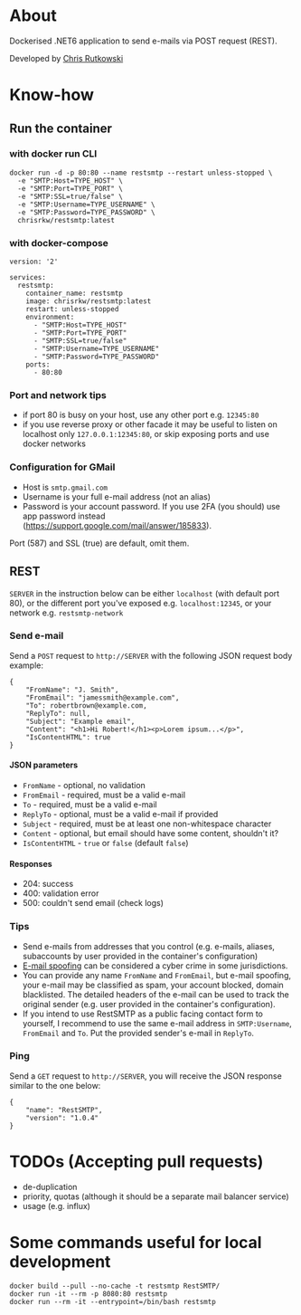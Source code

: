# About

Dockerised .NET6 application to send e-mails via POST request (REST).

Developed by [Chris Rutkowski](https://rkw.ski)

# Know-how

## Run the container

### with docker run CLI

```
docker run -d -p 80:80 --name restsmtp --restart unless-stopped \
  -e "SMTP:Host=TYPE_HOST" \
  -e "SMTP:Port=TYPE_PORT" \
  -e "SMTP:SSL=true/false" \
  -e "SMTP:Username=TYPE_USERNAME" \
  -e "SMTP:Password=TYPE_PASSWORD" \
  chrisrkw/restsmtp:latest
```

### with docker-compose

```
version: '2'

services:
  restsmtp:
    container_name: restsmtp
    image: chrisrkw/restsmtp:latest
    restart: unless-stopped
    environment:
      - "SMTP:Host=TYPE_HOST"
      - "SMTP:Port=TYPE_PORT"
      - "SMTP:SSL=true/false"
      - "SMTP:Username=TYPE_USERNAME"
      - "SMTP:Password=TYPE_PASSWORD"
    ports:
      - 80:80
```

### Port and network tips

- if port 80 is busy on your host, use any other port e.g. `12345:80`
- if you use reverse proxy or other facade it may be useful to listen on localhost only `127.0.0.1:12345:80`, or skip exposing ports and use docker networks

### Configuration for GMail

- Host is `smtp.gmail.com`
- Username is your full e-mail address (not an alias)
- Password is your account password. If you use 2FA (you should) use app password instead (https://support.google.com/mail/answer/185833).

Port (587) and SSL (true) are default, omit them.

## REST

`SERVER` in the instruction below can be either `localhost` (with default port 80), or the different port you've exposed e.g. `localhost:12345`, or your network e.g. `restsmtp-network`

### Send e-mail

Send a `POST` request to `http://SERVER` with the following JSON request body example:

```
{
    "FromName": "J. Smith",
    "FromEmail": "jamessmith@example.com",
    "To": robertbrown@example.com,
    "ReplyTo": null,
    "Subject": "Example email",
    "Content": "<h1>Hi Robert!</h1><p>Lorem ipsum...</p>",
    "IsContentHTML": true
}
```

#### JSON parameters

- `FromName` - optional, no validation
- `FromEmail` - required, must be a valid e-mail
- `To` - required, must be a valid e-mail
- `ReplyTo` - optional, must be a valid e-mail if provided
- `Subject` - required, must be at least one non-whitespace character
- `Content` - optional, but email should have some content, shouldn't it?
- `IsContentHTML` - `true` or `false` (default `false`)

#### Responses

- 204: success
- 400: validation error
- 500: couldn't send email (check logs)

### Tips

- Send e-mails from addresses that you control (e.g. e-mails, aliases, subaccounts by user provided in the container's configuration)
- [E-mail spoofing](https://en.wikipedia.org/wiki/Email_spoofing) can be considered a cyber crime in some jurisdictions.
- You can provide any name `FromName` and `FromEmail`, but e-mail spoofing, your e-mail may be classified as spam, your account blocked, domain blacklisted. The detailed headers of the e-mail can be used to track the original sender (e.g. user provided in the container's configuration).
- If you intend to use RestSMTP as a public facing contact form to yourself, I recommend to use the same e-mail address in `SMTP:Username`, `FromEmail` and `To`. Put the provided sender's e-mail in `ReplyTo`.

### Ping

Send a `GET` request to `http://SERVER`, you will receive the JSON response similar to the one below:

```
{
    "name": "RestSMTP",
    "version": "1.0.4"
}
```

# TODOs (Accepting pull requests)

- de-duplication
- priority, quotas (although it should be a separate mail balancer service)
- usage (e.g. influx)

# Some commands useful for local development

```
docker build --pull --no-cache -t restsmtp RestSMTP/
docker run -it --rm -p 8080:80 restsmtp
docker run --rm -it --entrypoint=/bin/bash restsmtp
```
